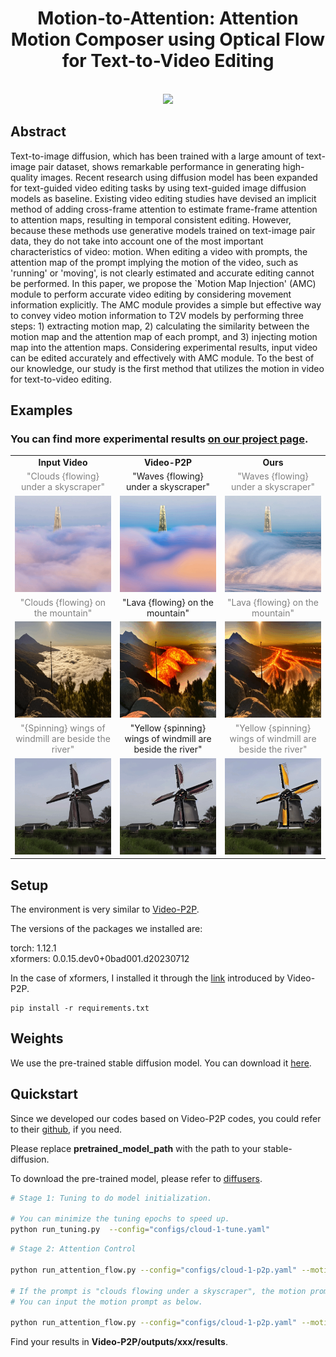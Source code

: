 <div align="center">

<h1>Motion-to-Attention: Attention Motion Composer using Optical Flow for Text-to-Video Editing</h1>


<br>

<image src="fig/attention-1.png"  />
<br>

</div>

## Abstract
Text-to-image diffusion, which has been trained with a large amount of text-image pair dataset, shows remarkable performance in generating high-quality images. Recent research using diffusion model has been expanded for text-guided video editing tasks by using text-guided image diffusion models as baseline. Existing video editing studies have devised an implicit method of adding cross-frame attention to estimate frame-frame attention to attention maps, resulting in temporal consistent editing. However, because these methods use generative models trained on text-image pair data, they do not take into account one of the most important characteristics of video: motion. When editing a video with prompts, the attention map of the prompt implying the motion of the video, such as 'running' or 'moving', is not clearly estimated and accurate editing cannot be performed. In this paper, we propose the `Motion Map Injection' (AMC) module to perform accurate video editing by considering movement information explicitly. The AMC module provides a simple but effective way to convey video motion information to T2V models by performing three steps: 1) extracting motion map, 2) calculating the similarity between the motion map and the attention map of each prompt, and 3) injecting motion map into the attention maps.  Considering experimental results, input video can be edited accurately and effectively with AMC module. To the best of our knowledge, our study is the first method that utilizes the motion in video for text-to-video editing.


## Examples
### You can find more experimental results [on our project page](https://currycurry915.github.io/Attention-Flow/).

<table class="center">
<tr>
  <td align="center" ><b>Input Video</b></td>
  <td align="center" ><b>Video-P2P</b></td>
  <td align="center" ><b>Ours</b></td>
</tr>

 <tr>
  <td align="center" width=25% style="text-align:center;color:gray;">"Clouds {flowing} under a skyscraper"</td>
  <td align="center" width=25% style="text-align:center;">"Waves {flowing} under a skyscraper"</td>
  <td align="center" width=25% style="text-align:center;color:gray;">"Waves {flowing} under a skyscraper"</td>
</tr>

<tr>
  <td align="center" style colspan="1"><img src="results/clouds_waves_input.gif" loop=infinite></td>
  <td align="center" style colspan="1"><img src="results/clouds_waves_ori.gif"></td>
  <td align="center" style colspan="1"><img src="results/clouds_waves_AMC.gif"></td>
</tr>


<tr>
  <td align="center" width=25% style="text-align:center;color:gray;">"Clouds {flowing} on the mountain"</td>
  <td align="center" width=25% style="text-align:center;">"Lava {flowing} on the mountain"</td>
  <td align="center" width=25% style="text-align:center;color:gray;">"Lava {flowing} on the mountain"</td>
</tr>

<tr>
  <td align="center" style colspan="1"><img src="results/clouds_lava_input.gif"></td>
  <td align="center" style colspan="1"><img src="results/clouds_lava_ori.gif"></td>
  <td align="center" style colspan="1"><img src="results/clouds_lava_AMC.gif"></td>       
</tr>

<tr>
  <td align="center" width=25% style="text-align:center;color:gray;">"{Spinning} wings of windmill are beside the river"</td>
  <td align="center" width=25% style="text-align:center;">"Yellow {spinning} wings of windmill are beside the river"</td>
  <td align="center" width=25% style="text-align:center;color:gray;">"Yellow {spinning} wings of windmill are beside the river"</td>
</tr>

<tr>
  <td align="center" style colspan="1"><img src="results/yellow_windmill_input.gif"></td>
  <td align="center" style colspan="1"><img src="results/yellow_windmill_ori.gif"></td>
  <td align="center" style colspan="1"><img src="results/yellow_windmill_AMC.gif"></td>       
</tr>
</table>



## Setup

The environment is very similar to [Video-P2P](https://github.com/ShaoTengLiu/Video-P2P).

The versions of the packages we installed are:

torch: 1.12.1 \
xformers: 0.0.15.dev0+0bad001.d20230712

In the case of xformers, I installed it through the [link](https://github.com/bryandlee/Tune-A-Video/issues/4) introduced by Video-P2P.

```shell
pip install -r requirements.txt
```


## Weights

We use the pre-trained stable diffusion model. You can download it [here](https://huggingface.co/runwayml/stable-diffusion-v1-5). 


## Quickstart

Since we developed our codes based on Video-P2P codes, you could refer to their [github](https://github.com/ShaoTengLiu/Video-P2P), if you need.

Please replace **pretrained_model_path** with the path to your stable-diffusion.

To download the pre-trained model, please refer to [diffusers](https://github.com/huggingface/diffusers).


``` bash
# Stage 1: Tuning to do model initialization.

# You can minimize the tuning epochs to speed up.
python run_tuning.py  --config="configs/cloud-1-tune.yaml"
```

``` bash
# Stage 2: Attention Control

python run_attention_flow.py --config="configs/cloud-1-p2p.yaml" --motion_prompt "Please enter motion prompt"

# If the prompt is "clouds flowing under a skyscraper", the motion prompt is "flowing".
# You can input the motion prompt as below.

python run_attention_flow.py --config="configs/cloud-1-p2p.yaml" --motion_prompt "flowing"
```

Find your results in **Video-P2P/outputs/xxx/results**.

